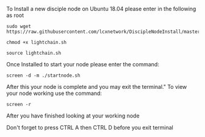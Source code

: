 To Install a new disciple node on Ubuntu 18.04 please enter in the following as root

	sudo wget https://raw.githubusercontent.com/lcxnetwork/DiscipleNodeInstall/master/lightchain.sh

	chmod +x lightchain.sh

	source lightchain.sh


Once Installed to start your node please enter the command:
	
	screen -d -m ./startnode.sh
	
After this your node is complete and you may exit the terminal."
To view your node working use the command:

  	screen -r
	
After you have finished looking at your working node

Don't forget to press CTRL A then CTRL D before you exit terminal
